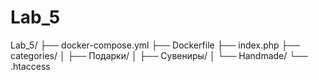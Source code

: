 # Lab_5

Lab_5/
├── docker-compose.yml
├── Dockerfile
├── index.php
├── categories/
│   ├── Подарки/
│   ├── Сувениры/
│   └── Handmade/
└── .htaccess
